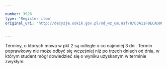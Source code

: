 ```yaml
---

number: 3926
type: 'Register item'
original_uri: 'http://decyzje.uokik.gov.pl/nd_wz_um.nsf/0/63A11F0ECAD00AEDC1257AA70042CAE3?OpenDocument'


---
```


Terminy, o których mowa w pkt 2 są odległe o co najmniej 3 dni. Termin poprawkowy nie może odbyć się wcześniej niż po trzech dniach od dnia, w którym student mógł dowiedzieć się o wyniku uzyskanym w terminie zwykłym
